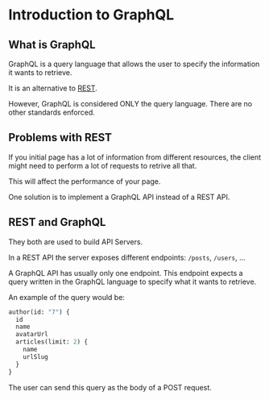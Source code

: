 # Introduction to GraphQL

## What is GraphQL

GraphQL is a query language that allows the user to specify the information it wants to retrieve.

It is an alternative to [REST](./rest.md).

However, GraphQL is considered ONLY the query language. There are no other standards enforced.

## Problems with REST

If you initial page has a lot of information from different resources, the client might need to perform a lot of requests to retrive all that.

This will affect the performance of your page.

One solution is to implement a GraphQL API instead of a REST API.

## REST and GraphQL

They both are used to build API Servers.

In a REST API the server exposes different endpoints: `/posts`, `/users`, ...

A GraphQL API has usually only one endpoint. This endpoint expects a query written in the GraphQL language to specify what it wants to retrieve.

An example of the query would be:

```graphql
author(id: "7") {
  id
  name
  avatarUrl
  articles(limit: 2) {
    name
    urlSlug
  }
}
```

The user can send this query as the body of a POST request.
